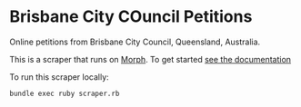 # Brisbane City COuncil Petitions

Online petitions from Brisbane City Council, Queensland, Australia.

This is a scraper that runs on [Morph](https://morph.io). To get started [see the documentation](https://morph.io/documentation)

To run this scraper locally:

    bundle exec ruby scraper.rb
    